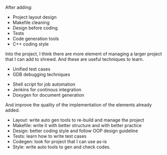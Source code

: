 After adding:

* Project layout design
* Makefile cleaning
* Design before coding
* Tests
* Code generation tools
* C++ coding style

Into the project, I think there are more element of managing a larger project that I can add to shrewd. And these are useful techniques to learn. 

+ Unified test cases
+ GDB debugging techniques
- Shell script for job automation
- Jenkins for continous integration
- Doxygen for document generation

And improve the quality of the implementation of the elements already added. 

- Layout: write auto gen tools to re-build and manage the project
- Makefile: write it with better structure and with better practice
- Design: better coding style and follow OOP design guideline
- Tests: learn how to write test cases
- Codegen: look for project that I can use as-is
- Style: write auto tools to gen and check codes. 
